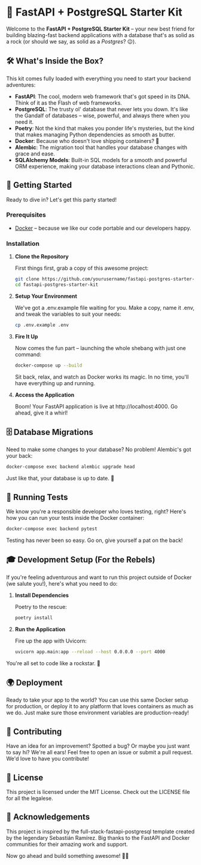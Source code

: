 # 🚀 FastAPI + PostgreSQL Starter Kit

Welcome to the **FastAPI + PostgreSQL Starter Kit** – your new best friend for building blazing-fast backend applications with a database that's as solid as a rock (or should we say, as solid as a *Postgres*? 😉).

## 🛠 What's Inside the Box?

This kit comes fully loaded with everything you need to start your backend adventures:

- **FastAPI**: The cool, modern web framework that's got speed in its DNA. Think of it as the Flash of web frameworks.
- **PostgreSQL**: The trusty ol' database that never lets you down. It's like the Gandalf of databases – wise, powerful, and always there when you need it.
- **Poetry**: Not the kind that makes you ponder life's mysteries, but the kind that makes managing Python dependencies as smooth as butter.
- **Docker**: Because who doesn't love shipping containers? 🚢
- **Alembic**: The migration tool that handles your database changes with grace and ease.
- **SQLAlchemy Models**: Built-in SQL models for a smooth and powerful ORM experience, making your database interactions clean and Pythonic.

## 🚀 Getting Started

Ready to dive in? Let's get this party started!

### Prerequisites

- [Docker](https://www.docker.com/get-started) – because we like our code portable and our developers happy.

### Installation

1. **Clone the Repository**

   First things first, grab a copy of this awesome project:

   ```bash
   git clone https://github.com/yourusername/fastapi-postgres-starter-kit.git
   cd fastapi-postgres-starter-kit
   ```

2. **Setup Your Environment**

   We've got a .env.example file waiting for you. Make a copy, name it .env, and tweak the variables to suit your needs:

   ```bash
   cp .env.example .env
   ```

3. **Fire It Up**

   Now comes the fun part – launching the whole shebang with just one command:

   ```bash
   docker-compose up --build
   ```

   Sit back, relax, and watch as Docker works its magic. In no time, you'll have everything up and running.

4. **Access the Application**

   Boom! Your FastAPI application is live at http://localhost:4000. Go ahead, give it a whirl!

## 🗄 Database Migrations

Need to make some changes to your database? No problem! Alembic's got your back:

```bash
docker-compose exec backend alembic upgrade head
```

Just like that, your database is up to date. 🎉

## 🧪 Running Tests

We know you're a responsible developer who loves testing, right? Here's how you can run your tests inside the Docker container:

```bash
docker-compose exec backend pytest
```

Testing has never been so easy. Go on, give yourself a pat on the back!

## 🎓 Development Setup (For the Rebels)

If you're feeling adventurous and want to run this project outside of Docker (we salute you!), here's what you need to do:

1. **Install Dependencies**

   Poetry to the rescue:

   ```bash
   poetry install
   ```

2. **Run the Application**

   Fire up the app with Uvicorn:

   ```bash
   uvicorn app.main:app --reload --host 0.0.0.0 --port 4000
   ```

You're all set to code like a rockstar. 🎸

## 🌍 Deployment

Ready to take your app to the world? You can use this same Docker setup for production, or deploy it to any platform that loves containers as much as we do. Just make sure those environment variables are production-ready!

## 🙌 Contributing

Have an idea for an improvement? Spotted a bug? Or maybe you just want to say hi? We're all ears! Feel free to open an issue or submit a pull request. We'd love to have you contribute!

## 📜 License

This project is licensed under the MIT License. Check out the LICENSE file for all the legalese.

## 🎉 Acknowledgements

This project is inspired by the full-stack-fastapi-postgresql template created by the legendary Sebastián Ramírez. Big thanks to the FastAPI and Docker communities for their amazing work and support.

Now go ahead and build something awesome! 🚀✨
